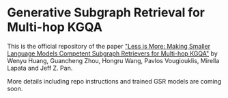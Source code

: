 Generative Subgraph Retrieval for Multi-hop KGQA
===

This is the official repository of the paper ["Less is More: Making Smaller Language Models Competent Subgraph Retrievers for Multi-hop KGQA"]() by Wenyu Huang, Guancheng Zhou, Hongru Wang, Pavlos Vougiouklis, Mirella Lapata and Jeff Z. Pan.


More details including repo instructions and trained GSR models are coming soon.

<!-- Content
---

[TOC]

### Installation

### Freebase Setup

### Training

### Inference

### Evaluation

### Contact -->

